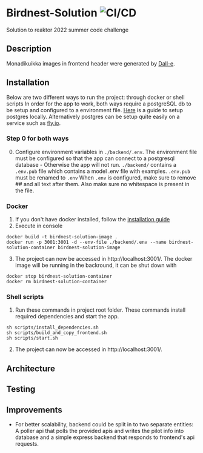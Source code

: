 # Birdnest-Solution ![CI/CD](https://github.com/Melimet/Birdnest-Solution/actions/workflows/main.yml/badge.svg)

Solution to reaktor 2022 summer code challenge
## Description
Monadikuikka images in frontend header were generated by [Dall-e](https://labs.openai.com/).
## Installation
Below are two different ways to run the project: through docker or shell scripts 
In order for the app to work, both ways require a postgreSQL db to be setup and configured to a environment file. [Here](https://www.codecademy.com/article/installing-and-using-postgresql-locally) is a guide to setup postgres locally. Alternatively postgres can be setup quite easily on a service such as [fly.io](https://fly.io/docs/postgres/getting-started/create-pg-cluster/).


### Step 0 for both ways
0. Configure environment variables in `./backend/.env`. The environment file must be configured so that the app can connect to a postgresql database - Otherwise the app will not run. `./backend/` contains a `.env.pub` file which contains a model .env file with examples. `.env.pub` must be renamed to `.env`
When `.env` is configured, make sure to remove ## and all text after them. Also make sure no whitespace is present in the file.

### Docker
1. If you don't have docker installed, follow the [installation guide](https://docs.docker.com/get-docker/)
2. Execute in console
```
docker build -t birdnest-solution-image .
docker run -p 3001:3001 -d --env-file ./backend/.env --name birdnest-solution-container birdnest-solution-image
```
3. The project can now be accessed in http://localhost:3001/. The docker image will be running in the backround, it can be shut down with
```
docker stop birdnest-solution-container 
docker rm birdnest-solution-container
```

### Shell scripts

1. Run these commands in project root folder. These commands install required dependencies and start the app.
```
sh scripts/install_dependencies.sh
sh scripts/build_and_copy_frontend.sh
sh scripts/start.sh
```
2. The project can now be accessed in http://localhost:3001/.

## Architecture

## Testing

## Improvements
- For better scalability, backend could be split in to two separate entities: A poller api that polls the provided apis and writes the pilot info into database and a simple express backend that responds to frontend's api requests.